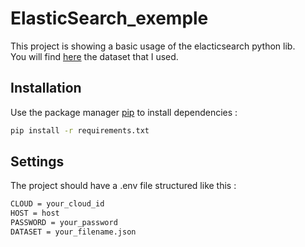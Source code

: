 # ElasticSearch_exemple

This project is showing a basic usage of the elacticsearch python lib.  
You will find [here](https://sexualitics.github.io/) the dataset that I used.

## Installation

Use the package manager [pip](https://pip.pypa.io/en/stable/) to install dependencies :
```bash
pip install -r requirements.txt
```

## Settings

The project should have a .env file structured like this :
```bash
CLOUD = your_cloud_id
HOST = host
PASSWORD = your_password
DATASET = your_filename.json
```
